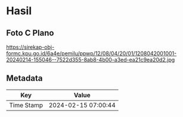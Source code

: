 # Hasil

## Foto C Plano

https://sirekap-obj-formc.kpu.go.id/6a4e/pemilu/ppwp/12/08/04/20/01/1208042001001-20240214-155046--7522d355-8ab8-4b00-a3ed-ea21c9ea20d2.jpg


## Metadata

| Key        | Value               |
| ---------- | ------------------- |
| Time Stamp | 2024-02-15 07:00:44 |



